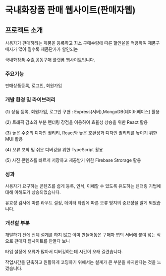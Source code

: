 # 국내화장품 판매 웹사이트(판매자웹)

## 프로젝트 소개

<p>사용자가 판매하려는 제품을 등록하고 최소 구매수량에 따른 할인율을 적용하여 제품구매자가 많아 질수록 제품단가가 할인되는</p>
<p>국내화장품 수출,공동구매 플랫폼 웹사이트입니다.</p>

### 주요기능

판매상품등록, 로그인, 회원가입

### 개발 환경 및 라이브러리

<p>(1) 상품 등록, 회원가입, 로그인 구현 : Express(서버),MongoDB(데이터베이스) 활용</p>
<p>(2) 트래픽 감소와 부분 렌더링 강점을 이용하여 효율성 상승을 위한 React 활용</p>
<p>(3) 높은 수준의 디자인 퀄리티, React와 높은 호환성과 디자인 퀄리티를 높이기 위한 MUI 활용</p>
<p>(4) 오류 포착 및 쉬운 디버깅을 위한 TypeScript 활용</p>
<p>(5) 사진 콘텐츠를 빠르게 저장하고 제공받기 위한 Firebase Strorage 활용</p>

### 성과

<p>사용자가 요구하는 콘텐츠를 쉽게 등록, 인식, 이해할 수 있도록 유도하는 렌더링 기법에 대해 이해도가 상승되었습니다.</p>
<p>유효성 검사에 따른 라우트 설정, 데이터 타입에 따른 오류 방지의 중요성을 알게 되었습니다.</p>

### 개선할 부분

<p>개발하기 전에 전체 설계를 하지 않고 이미 만들어놓은 구매자 앱의 서버에 붙여 넣는 식으로 판매자 웹사이트를 만들다 보니</p>
<p>타입 설정에 오류가 많아서 디버깅하는데 시간이 오래 걸렸습니다.</p>
<p>작업시간을 단축하고 원활하게 코딩하기 위해서는 설계가 큰 부분을 차지한다는 것을 느꼈습니다.</p>
